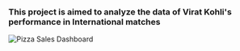 ### This project is aimed to analyze the data of Virat Kohli's performance in International matches

  <p align="left">
  
![Pizza Sales Dashboard](https://github.com/kajal7070/Pizza-Sales/assets/149140012/245a2098-88d4-48e8-8984-69abd8807591)


